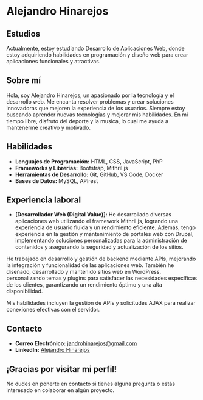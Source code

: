 # Alejandro Hinarejos

## Estudios
Actualmente, estoy estudiando Desarrollo de Aplicaciones Web, donde estoy adquiriendo habilidades en programación y diseño web para crear aplicaciones funcionales y atractivas.

## Sobre mí
Hola, soy Alejandro Hinarejos, un apasionado por la tecnología y el desarrollo web. Me encanta resolver problemas y crear soluciones innovadoras que mejoren la experiencia de los usuarios. Siempre estoy buscando aprender nuevas tecnologías y mejorar mis habilidades. En mi tiempo libre, disfruto del deporte y la musica, lo cual me ayuda a mantenerme creativo y motivado.

## Habilidades
- **Lenguajes de Programación:** HTML, CSS, JavaScript, PhP
- **Frameworks y Librerías:** Bootstrap, Mithril.js
- **Herramientas de Desarrollo:** Git, GitHub, VS Code, Docker
- **Bases de Datos:** MySQL, APIrest

## Experiencia laboral
- **[Desarrollador Web (Digital Value)]:** He desarrollado diversas aplicaciones web utilizando el framework Mithril.js, logrando una experiencia de usuario fluida y un rendimiento eficiente. Además, tengo experiencia en la gestión y mantenimiento de portales web con Drupal, implementando soluciones personalizadas para la administración de contenidos y asegurando la seguridad y actualización de los sitios.

He trabajado en desarrollo y gestión de backend mediante APIs, mejorando la integración y funcionalidad de las aplicaciones web. También he diseñado, desarrollado y mantenido sitios web en WordPress, personalizando temas y plugins para satisfacer las necesidades específicas de los clientes, garantizando un rendimiento óptimo y una alta disponibilidad.

Mis habilidades incluyen la gestión de APIs y solicitudes AJAX para realizar conexiones efectivas con el servidor.

## Contacto
- **Correo Electrónico:** [jandrohinarejos@gmail.com](mailto:jandrohinarejos@gmail.com)
- **LinkedIn:** [Alejandro Hinarejos](https://www.linkedin.com/in/alejandro-hinarejos-gonzalez-0b7982276/)

## ¡Gracias por visitar mi perfil!
No dudes en ponerte en contacto si tienes alguna pregunta o estás interesado en colaborar en algún proyecto.


